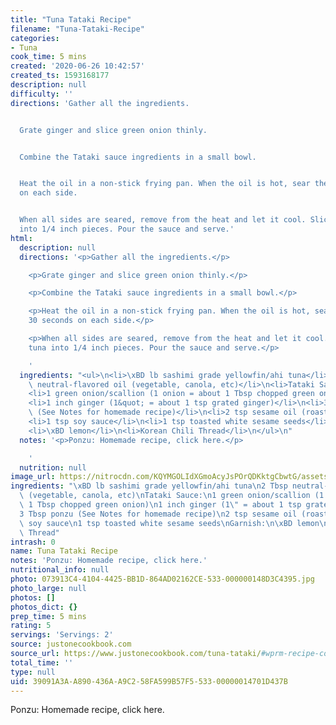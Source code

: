 ```yaml
---
title: "Tuna Tataki Recipe"
filename: "Tuna-Tataki-Recipe"
categories:
- Tuna
cook_time: 5 mins
created: '2020-06-26 10:42:57'
created_ts: 1593168177
description: null
difficulty: ''
directions: 'Gather all the ingredients.


  Grate ginger and slice green onion thinly.


  Combine the Tataki sauce ingredients in a small bowl.


  Heat the oil in a non-stick frying pan. When the oil is hot, sear the tuna 30 seconds
  on each side.


  When all sides are seared, remove from the heat and let it cool. Slice the tuna
  into 1/4 inch pieces. Pour the sauce and serve.'
html:
  description: null
  directions: '<p>Gather all the ingredients.</p>

    <p>Grate ginger and slice green onion thinly.</p>

    <p>Combine the Tataki sauce ingredients in a small bowl.</p>

    <p>Heat the oil in a non-stick frying pan. When the oil is hot, sear the tuna
    30 seconds on each side.</p>

    <p>When all sides are seared, remove from the heat and let it cool. Slice the
    tuna into 1/4 inch pieces. Pour the sauce and serve.</p>

    '
  ingredients: "<ul>\n<li>\xBD lb sashimi grade yellowfin/ahi tuna</li>\n<li>2 Tbsp\
    \ neutral-flavored oil (vegetable, canola, etc)</li>\n<li>Tataki Sauce:</li>\n\
    <li>1 green onion/scallion (1 onion = about 1 Tbsp chopped green onion)</li>\n\
    <li>1 inch ginger (1&quot; = about 1 tsp grated ginger)</li>\n<li>3 Tbsp ponzu\
    \ (See Notes for homemade recipe)</li>\n<li>2 tsp sesame oil (roasted)</li>\n\
    <li>1 tsp soy sauce</li>\n<li>1 tsp toasted white sesame seeds</li>\n<li>Garnish:</li>\n\
    <li>\xBD lemon</li>\n<li>Korean Chili Thread</li>\n</ul>\n"
  notes: '<p>Ponzu: Homemade recipe, click here.</p>

    '
  nutrition: null
image_url: https://nitrocdn.com/KQYMGOLIdXGmoAcyJsPOrQDKktgCbwtG/assets/static/source/rev-48c1fb9/wp-content/uploads/2014/03/Tuna-Tataki.jpg
ingredients: "\xBD lb sashimi grade yellowfin/ahi tuna\n2 Tbsp neutral-flavored oil\
  \ (vegetable, canola, etc)\nTataki Sauce:\n1 green onion/scallion (1 onion = about\
  \ 1 Tbsp chopped green onion)\n1 inch ginger (1\" = about 1 tsp grated ginger)\n\
  3 Tbsp ponzu (See Notes for homemade recipe)\n2 tsp sesame oil (roasted)\n1 tsp\
  \ soy sauce\n1 tsp toasted white sesame seeds\nGarnish:\n\xBD lemon\nKorean Chili\
  \ Thread"
intrash: 0
name: Tuna Tataki Recipe
notes: 'Ponzu: Homemade recipe, click here.'
nutritional_info: null
photo: 073913C4-4104-4425-BB1D-864AD02162CE-533-000000148D3C4395.jpg
photo_large: null
photos: []
photos_dict: {}
prep_time: 5 mins
rating: 5
servings: 'Servings: 2'
source: justonecookbook.com
source_url: https://www.justonecookbook.com/tuna-tataki/#wprm-recipe-container-58590
total_time: ''
type: null
uid: 39091A3A-A890-436A-A9C2-58FA599B57F5-533-00000014701D437B
---
```

Ponzu: Homemade recipe, click here.
